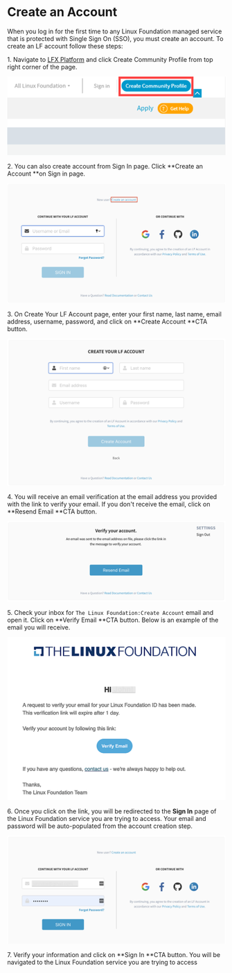 # Create an Account

When you log in for the first time to any Linux Foundation managed service that is protected with Single Sign On (SSO),  you must create an account. To create an LF account follow these steps:&#x20;

1\. Navigate to [LFX Platform](http://lfx.linuxfoundation.org) and click Create Community Profile from top right corner of the page.

![Create Community Profile](../.gitbook/assets/create-community-profile.png)

2\. You can also create account from Sign In page. Click **Create an Account **on Sign in page.

![Create an account](../.gitbook/assets/new-sso.png)

3\. On Create Your LF Account page, enter your first name, last name, email address, username, password, and click on **Create Account **CTA button.

![](<../.gitbook/assets/create-account (1).png>)

4\. You will receive an email verification at the email address you provided with the link to verify your email.  If you don't receive the email, click on **Resend Email **CTA button.

![Verify Your Account Page](../.gitbook/assets/verify-email.png)

5\. Check your inbox for `The Linux Foundation:Create Account` email and open it. Click on **Verify Email **CTA button. Below is an example of the email you will receive.&#x20;

![Email Verification Message](../.gitbook/assets/verification-email.png)

&#x20;6\. Once you click on the link, you will be redirected to the **Sign In** page of the Linux Foundation service you are trying to access. Your email and password will be auto-populated from the account creation step.         &#x20;

![](../.gitbook/assets/login-after-email-verification.png)

7\. Verify your information and click on **Sign In **CTA button. You will be navigated to the Linux Foundation service you are trying to access
